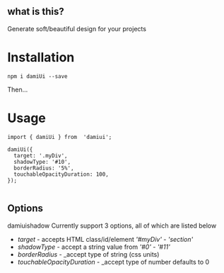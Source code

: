 
## what is this?

Generate soft/beautiful design for your projects

# Installation
`npm i damiUi --save`

Then...

# Usage
```
import { damiUi } from  'damiui';

damiUi({
  target: '.myDiv',
  shadowType: '#10',
  borderRadius: '5%',
  touchableOpacityDuration: 100,
});


```

## Options
damiuishadow Currently support 3 options, all of which are listed below

* *target* - accepts HTML class/id/element *'#myDiv' - 'section'*
* *shadowType* - accept a string value from *'#0' - '#11'*
* *borderRadius* - _accept type of string (css units)
* *touchableOpacityDuration* - _accept type of number defaults to 0
